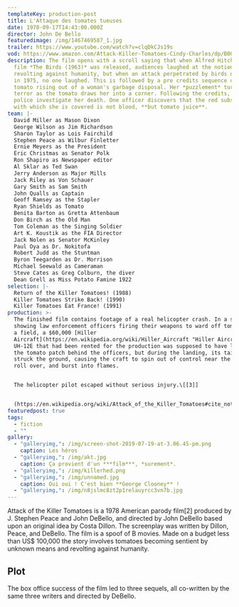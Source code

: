 ```yaml
---
templateKey: production-post
title: L'Attaque des tomates tueuses
date: 1978-09-17T14:43:00.000Z
director: John De Bello
featuredimage: /img/1467469587_1.jpg
trailer: https://www.youtube.com/watch?v=clqDkCJs19s
vod: https://www.amazon.com/Attack-Killer-Tomatoes-Cindy-Charles/dp/B00YORDKP2
description: The film opens with a scroll saying that when Alfred Hitchcock's
  film *The Birds (1963)* was released, audiences laughed at the notion of birds
  revolting against humanity, but when an attack perpetrated by birds occurred
  in 1975, no one laughed. This is followed by a pre credits sequence of a
  tomato rising out of a woman's garbage disposal. Her *puzzlement* turns into
  terror as the tomato draws her into a corner. Following the credits, the
  police investigate her death. One officer discovers that the red substance
  with which she is covered is not blood, **but tomato juice**.
team: |-
  David Miller as Mason Dixon
  George Wilson as Jim Richardson
  Sharon Taylor as Lois Fairchild
  Stephen Peace as Wilbur Finletter
  Ernie Meyers as the President
  Eric Christmas as Senator Polk
  Ron Shapiro as Newspaper editor
  Al Sklar as Ted Swan
  Jerry Anderson as Major Mills
  Jack Riley as Von Schauer
  Gary Smith as Sam Smith
  John Qualls as Captain
  Geoff Ramsey as the Stapler
  Ryan Shields as Tomato
  Benita Barton as Gretta Attenbaum
  Don Birch as the Old Man
  Tom Coleman as the Singing Soldier
  Art K. Koustik as the FIA Director
  Jack Nolen as Senator McKinley
  Paul Oya as Dr. Nokitofa
  Robert Judd as the Stuntman
  Byron Teegarden as Dr. Morrison
  Michael Seewald as Cameraman
  Steve Cates as Greg Colburn, the diver
  Dean Grell as Miss Potato Famine 1922
selection: |-
  Return of the Killer Tomatoes! (1988)
  Killer Tomatoes Strike Back! (1990)
  Killer Tomatoes Eat France! (1991)
production: >-
  The finished film contains footage of a real helicopter crash. In a scene
  showing law enforcement officers firing their weapons to ward off tomatoes in
  a field, a $60,000 [Hiller
  Aircraft](https://en.wikipedia.org/wiki/Hiller_Aircraft "Hiller Aircraft")
  UH-12E that had been rented for the production was supposed to have landed in
  the tomato patch behind the officers, but during the landing, its tail rotor
  struck the ground, causing the craft to spin out of control near the ground,
  roll over, and burst into flames. 


  The helicopter pilot escaped without serious injury.\[[3]]


  (https://en.wikipedia.org/wiki/Attack_of_the_Killer_Tomatoes#cite_note-3) The crash was caught on film as the cameras were rolling at the time. The crash was later worked into the film.
featuredpost: true
tags:
  - fiction
  - ""
gallery:
  - "galleryimg,": /img/screen-shot-2019-07-19-at-3.06.45-pm.png
    caption: Les héros
  - "galleryimg,": /img/akt.jpg
    caption: Ça provient d'un ***film***, *surement*.
  - "galleryimg,": /img/killerhed.png
  - "galleryimg,": /img/unnamed.jpg
    caption: Oui oui ! C'est bien **George Clooney** !
  - "galleryimg,": /img/n8jslmc8zt2p1relauyrcc3vn7b.jpg
---
```

Attack of the Killer Tomatoes is a 1978 American parody film\[2] produced by J. Stephen Peace and John DeBello, and directed by John DeBello based upon an original idea by Costa Dillon. The screenplay was written by Dillon, Peace, and DeBello. The film is a spoof of B movies. Made on a budget less than US$ 100,000 the story involves tomatoes becoming sentient by unknown means and revolting against humanity.

## Plot

The box office success of the film led to three sequels, all co-written by the same three writers and directed by DeBello.